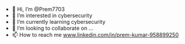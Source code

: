 - 👋 Hi, I’m @Prem7703
- 👀 I’m interested in cybersecurity
- 🌱 I’m currently learning cybersecurity
- 💞️ I’m looking to collaborate on ...
- 📫 How to reach me www.linkedin.com/in/prem-kumar-958899250

<!---
Prem7703/Prem7703 is a ✨ special ✨ repository because its `README.md` (this file) appears on your GitHub profile.
You can click the Preview link to take a look at your changes.
--->
